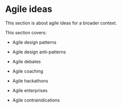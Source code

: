 # Agile ideas

This section is about agile ideas for a broader context.

This section covers:

* Agile design patterns

* Agile design anti-patterns

* Agile debates

* Agile coaching

* Agile hackathons

* Agile enterprises

* Agile contraindications
